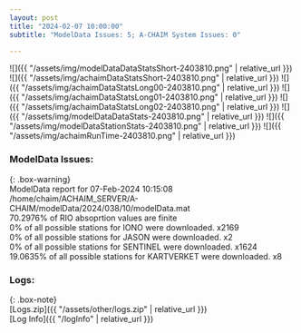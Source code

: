 ```yaml
---
layout: post
title: "2024-02-07 10:00:00"
subtitle: "ModelData Issues: 5; A-CHAIM System Issues: 0"

---
```


![]({{ "/assets/img/modelDataDataStatsShort-2403810.png" | relative_url }})
![]({{ "/assets/img/achaimDataStatsShort-2403810.png" | relative_url }})
![]({{ "/assets/img/achaimDataStatsLong00-2403810.png" | relative_url }})
![]({{ "/assets/img/achaimDataStatsLong01-2403810.png" | relative_url }})
![]({{ "/assets/img/achaimDataStatsLong02-2403810.png" | relative_url }})
![]({{ "/assets/img/modelDataDataStats-2403810.png" | relative_url }})
![]({{ "/assets/img/modelDataStationStats-2403810.png" | relative_url }})
![]({{ "/assets/img/achaimRunTime-2403810.png" | relative_url }})


### ModelData Issues:  
  
{: .box-warning}  
 ModelData report for 07-Feb-2024 10:15:08   
 /home/chaim/ACHAIM_SERVER/A-CHAIM/modelData/2024/038/10/modelData.mat   
 70.2976% of RIO absoprtion values are finite   
 0% of all possible stations for IONO were downloaded. x2169   
 0% of all possible stations for JASON were downloaded. x2   
 0% of all possible stations for SENTINEL were downloaded. x1624   
 19.0635% of all possible stations for KARTVERKET were downloaded. x8   
  


### Logs:  
  
{: .box-note}  
[Logs.zip]({{ "/assets/other/logs.zip" | relative_url }})  
[Log Info]({{ "/logInfo" | relative_url }})  
